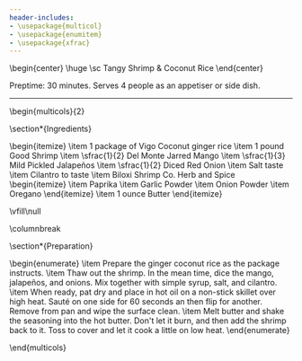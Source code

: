 ```yaml
---
header-includes:
- \usepackage{multicol}
- \usepackage{enumitem}
- \usepackage{xfrac}
---
```


\begin{center}
\huge \sc Tangy Shrimp \& Coconut Rice
\end{center}

Preptime: 30 minutes. Serves 4 people as an appetiser or side dish.

---

\begin{multicols}{2}

\section*{Ingredients}

\begin{itemize}
\item 1 package of Vigo Coconut ginger rice
\item 1 pound Good Shrimp
\item \sfrac{1}{2} Del Monte Jarred Mango 
\item \sfrac{1}{3} Mild Pickled Jalapeños
\item \sfrac{1}{2} Diced Red Onion
\item Salt taste
\item Cilantro to taste
\item Biloxi Shrimp Co. Herb and Spice
    \begin{itemize}
    \item Paprika
    \item Garlic Powder
    \item Onion Powder
    \item Oregano
    \end{itemize}
\item 1 ounce Butter
\end{itemize}

\vfill\null

\columnbreak

\section*{Preparation}

\begin{enumerate}
    \item Prepare the ginger coconut rice as the package instructs. 
    \item Thaw out the shrimp. In the mean time, dice the mango, jalapeños, and onions. Mix together with simple syrup, salt, and cilantro.
    \item When ready, pat dry and place in hot oil on a non-stick skillet over high heat. Sauté on one side for 60 seconds an then flip for another. Remove from pan and wipe the surface clean.
    \item Melt butter and shake the seasoning into the hot butter. Don't let it burn, and then add the shrimp back to it. Toss to cover and let it cook a little on low heat. 
\end{enumerate}

\end{multicols}
